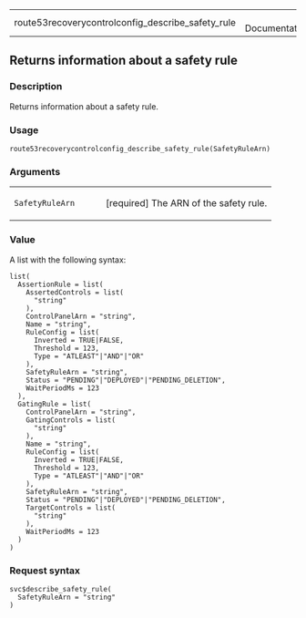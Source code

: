<table style="width: 100%;">
<tbody>
<tr class="odd">
<td>route53recoverycontrolconfig_describe_safety_rule</td>
<td style="text-align: right;">R Documentation</td>
</tr>
</tbody>
</table>

## Returns information about a safety rule

### Description

Returns information about a safety rule.

### Usage

    route53recoverycontrolconfig_describe_safety_rule(SafetyRuleArn)

### Arguments

<table>
<colgroup>
<col style="width: 35%" />
<col style="width: 65%" />
</colgroup>
<tbody>
<tr class="odd">
<td><code
id="route53recoverycontrolconfig_describe_safety_rule_:_SafetyRuleArn">SafetyRuleArn</code></td>
<td><p>[required] The ARN of the safety rule.</p></td>
</tr>
</tbody>
</table>

### Value

A list with the following syntax:

    list(
      AssertionRule = list(
        AssertedControls = list(
          "string"
        ),
        ControlPanelArn = "string",
        Name = "string",
        RuleConfig = list(
          Inverted = TRUE|FALSE,
          Threshold = 123,
          Type = "ATLEAST"|"AND"|"OR"
        ),
        SafetyRuleArn = "string",
        Status = "PENDING"|"DEPLOYED"|"PENDING_DELETION",
        WaitPeriodMs = 123
      ),
      GatingRule = list(
        ControlPanelArn = "string",
        GatingControls = list(
          "string"
        ),
        Name = "string",
        RuleConfig = list(
          Inverted = TRUE|FALSE,
          Threshold = 123,
          Type = "ATLEAST"|"AND"|"OR"
        ),
        SafetyRuleArn = "string",
        Status = "PENDING"|"DEPLOYED"|"PENDING_DELETION",
        TargetControls = list(
          "string"
        ),
        WaitPeriodMs = 123
      )
    )

### Request syntax

    svc$describe_safety_rule(
      SafetyRuleArn = "string"
    )
